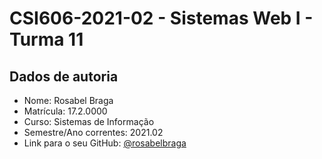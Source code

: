 # **CSI606-2021-02 - Sistemas Web I - Turma 11**

## Dados de autoria

- Nome: Rosabel Braga
- Matrícula: 17.2.0000
- Curso: Sistemas de Informação
- Semestre/Ano correntes: 2021.02
- Link para o seu GitHub: [@rosabelbraga](https://github.com/rosabelbraga)

<!--
## [Projeto final: Sistema de doação para projetos independentes](./Projeto/README.md)

O projeto consiste em um sistema de doação para projetos independentes que arrecadam mantimentos e distribuem para a população em situação de vulnerabilidade social.

-->
